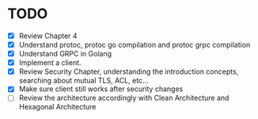 # TODO

* [x] Review Chapter 4
* [x] Understand protoc, protoc go compilation and protoc grpc compilation
* [x] Understand GRPC in Golang
* [x] Implement a client.
* [x] Review Security Chapter, understanding the introduction concepts, searching about mutual TLS, ACL, etc...
* [x] Make sure client still works after security changes
* [ ] Review the architecture accordingly with Clean Architecture and Hexagonal Architecture